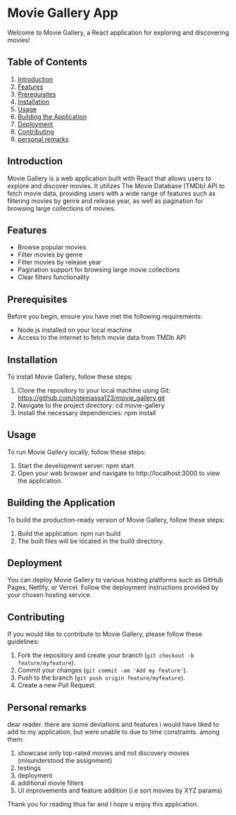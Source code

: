 # Movie Gallery App

Welcome to Movie Gallery, a React application for exploring and discovering movies!

## Table of Contents
1. [Introduction](#introduction)
2. [Features](#features)
3. [Prerequisites](#prerequisites)
4. [Installation](#installation)
5. [Usage](#usage)
6. [Building the Application](#building-the-application)
7. [Deployment](#deployment)
8. [Contributing](#contributing)
9. [personal remarks](#personal-remarks)

## Introduction
Movie Gallery is a web application built with React that allows users to explore and discover movies. It utilizes The Movie Database (TMDb) API to fetch movie data, providing users with a wide range of features such as filtering movies by genre and release year, as well as pagination for browsing large collections of movies.

## Features
- Browse popular movies
- Filter movies by genre
- Filter movies by release year
- Pagination support for browsing large movie collections
- Clear filters functionality

## Prerequisites
Before you begin, ensure you have met the following requirements:
- Node.js installed on your local machine
- Access to the internet to fetch movie data from TMDb API

## Installation
To install Movie Gallery, follow these steps:
1. Clone the repository to your local machine using Git: https://github.com/rotemassa123/movie_gallery.git
2. Navigate to the project directory: cd movie-gallery
3. Install the necessary dependencies: npm install

## Usage
To run Movie Gallery locally, follow these steps:
1. Start the development server: npm start
2. Open your web browser and navigate to http://localhost:3000 to view the application.

## Building the Application
To build the production-ready version of Movie Gallery, follow these steps:
1. Build the application: npm run build
2. The built files will be located in the build directory.

## Deployment
You can deploy Movie Gallery to various hosting platforms such as GitHub Pages, Netlify, or Vercel. Follow the deployment instructions provided by your chosen hosting service.

## Contributing
If you would like to contribute to Movie Gallery, please follow these guidelines:
1. Fork the repository and create your branch (`git checkout -b feature/myfeature`).
2. Commit your changes (`git commit -am 'Add my feature'`).
3. Push to the branch (`git push origin feature/myfeature`).
4. Create a new Pull Request.

## Personal remarks
dear reader. there are some deviations and features i would have liked to add to my application, but were unable to due to time constraints. among them:
1. showcase only top-rated movies and not discovery movies (misunderstood the assignment)
2. testings
3. deployment
4. additional movie filters
5. UI improvements and feature addition (i.e sort movies by XYZ params)

Thank you for reading thus far and I hope u enjoy this application.
